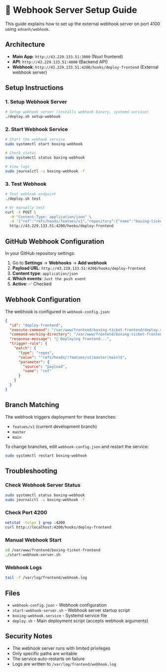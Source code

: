 # 🎣 Webhook Server Setup Guide

This guide explains how to set up the external webhook server on port 4100 using `adnanh/webhook`.

## Architecture

- **Main App**: `http://43.229.133.51:3000` (Nuxt frontend)
- **API**: `http://43.229.133.51:4000` (Backend API)
- **Webhook**: `http://43.229.133.51:4200/hooks/deploy-frontend` (External webhook server)

## Setup Instructions

### 1. Setup Webhook Server

```bash
# Setup webhook server (installs webhook binary, systemd service)
./deploy.sh setup-webhook
```

### 2. Start Webhook Service

```bash
# Start the webhook service
sudo systemctl start boxing-webhook

# Check status
sudo systemctl status boxing-webhook

# View logs
sudo journalctl -u boxing-webhook -f
```

### 3. Test Webhook

```bash
# Test webhook endpoint
./deploy.sh test

# Or manually test
curl -X POST \
  -H "Content-Type: application/json" \
  -d '{"ref":"refs/heads/featues/v1","repository":{"name":"boxing-ticket-frontend"}}' \
  http://43.229.133.51:4200/hooks/deploy-frontend
```

## GitHub Webhook Configuration

In your GitHub repository settings:

1. Go to **Settings** → **Webhooks** → **Add webhook**
2. **Payload URL**: `http://43.229.133.51:4200/hooks/deploy-frontend`
3. **Content type**: `application/json`
4. **Which events**: `Just the push event`
5. **Active**: ✅ Checked

## Webhook Configuration

The webhook is configured in `webhook-config.json`:

```json
{
  "id": "deploy-frontend",
  "execute-command": "/var/www/frontend/boxing-ticket-frontend/deploy.sh",
  "command-working-directory": "/var/www/frontend/boxing-ticket-frontend",
  "response-message": "🚀 Deploying frontend...",
  "trigger-rule": {
    "match": {
      "type": "regex", 
      "value": "^refs/heads/(featues/v1|master|main)$",
      "parameter": {
        "source": "payload",
        "name": "ref"
      }
    }
  }
}
```

## Branch Matching

The webhook triggers deployment for these branches:
- `featues/v1` (current development branch)
- `master` 
- `main`

To change branches, edit `webhook-config.json` and restart the service:

```bash
sudo systemctl restart boxing-webhook
```

## Troubleshooting

### Check Webhook Server Status
```bash
sudo systemctl status boxing-webhook
sudo journalctl -u boxing-webhook -f
```

### Check Port 4200
```bash
netstat -tulpn | grep :4200
curl http://localhost:4200/hooks/deploy-frontend
```

### Manual Webhook Start
```bash
cd /var/www/frontend/boxing-ticket-frontend
./start-webhook-server.sh
```

### Webhook Logs
```bash
tail -f /var/log/frontend/webhook.log
```

## Files

- `webhook-config.json` - Webhook configuration
- `start-webhook-server.sh` - Webhook server startup script  
- `boxing-webhook.service` - Systemd service file
- `deploy.sh` - Main deployment script (accepts webhook arguments)

## Security Notes

- The webhook server runs with limited privileges
- Only specific paths are writable
- The service auto-restarts on failure
- Logs are written to `/var/log/frontend/webhook.log`
